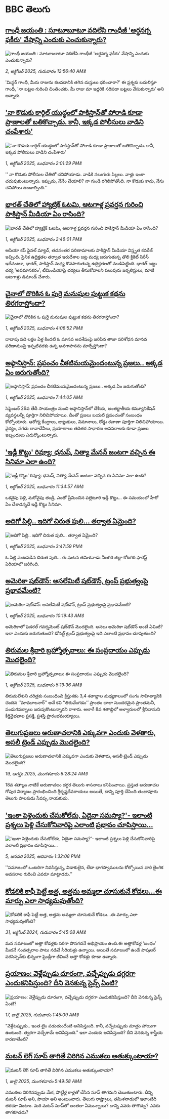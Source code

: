 # BBC తెలుగు## [గాంధీ జయంతి : సూటూబూటూ వదిలేసి గాంధీజీ 'అర్ధనగ్న ఫకీరు' వేషాన్ని ఎందుకు ఎంచుకున్నారు?](https://www.bbc.com/telugu/articles/cl7xgrx5xx7o?at_medium=RSS&at_campaign=rss?at_campaign=githubrss)![గాంధీ జయంతి : సూటూబూటూ వదిలేసి గాంధీజీ 'అర్ధనగ్న ఫకీరు' వేషాన్ని ఎందుకు ఎంచుకున్నారు?](https://ichef.bbci.co.uk/ace/ws/240/cpsprodpb/9597/live/6d82e820-60ca-11ee-a259-d91a2bfc0d8f.jpg)_2, అక్టోబర్ 2025, గురువారం 12:56:40 AMకి_'మిస్టర్ గాంధీ, మీరు రాజును కలవడానికి తగిన దుస్తులు ధరించారా?' ఈ ప్రశ్నకు బదులిస్తూ గాంధీ, 'నా బట్టల గురించి చింతించకు. మీ రాజు మా ఇద్దరికి సరిపడా బట్టలు వేసుకున్నారు’ అని అన్నారు.## ['నా కొడుకు కార్గిల్ యుద్ధంలో పాకిస్తాన్‌‌తో పోరాడి కూడా ప్రాణాలతో బతికొచ్చాడు. కానీ, ఇక్కడ పోలీసులు వాడిని చంపేశారు'](https://www.bbc.com/telugu/articles/c3dr2pg8ry3o?at_medium=RSS&at_campaign=rss?at_campaign=githubrss)!['నా కొడుకు కార్గిల్ యుద్ధంలో పాకిస్తాన్‌‌తో పోరాడి కూడా ప్రాణాలతో బతికొచ్చాడు. కానీ, ఇక్కడ పోలీసులు వాడిని చంపేశారు'](https://ichef.bbci.co.uk/ace/ws/240/cpsprodpb/5f5e/live/1bff9a40-9ec4-11f0-928c-71dbb8619e94.jpg)_1, అక్టోబర్ 2025, బుధవారం 2:01:29 PMకి_'' నా కొడుకు పోలీసుల చేతిలో చనిపోయాడు. వాడికి నలుగురు పిల్లలు. వాళ్లు ఇంకా చదువుకుంటున్నారు. ఇప్పుడు, నేనేం చేయాలి? నా గుండె రగిలిపోతోంది. నా కొడుకు కాదు, నేను చనిపోయి ఉండాల్సింది.''## [భారత్ చేతిలో హ్యాట్రిక్ ఓటమి, ఆటగాళ్ల ప్రవర్తన గురించి పాకిస్తాన్ మీడియా ఏం రాసింది?](https://www.bbc.com/telugu/articles/ce84p374475o?at_medium=RSS&at_campaign=rss?at_campaign=githubrss)![భారత్ చేతిలో హ్యాట్రిక్ ఓటమి, ఆటగాళ్ల ప్రవర్తన గురించి పాకిస్తాన్ మీడియా ఏం రాసింది?](https://ichef.bbci.co.uk/ace/ws/240/cpsprodpb/2417/live/83f23480-9ed0-11f0-b741-177e3e2c2fc7.jpg)_1, అక్టోబర్ 2025, బుధవారం 2:46:01 PMకి_ఆసియా కప్ ఫైనల్ మ్యాచ్, తదనంతర పరిణామాలకు పాకిస్తాన్ మీడియా విస్తృత కవరేజ్ ఇచ్చింది. సైనిక ఉద్రిక్తతల తర్వాత ఇరుదేశాల జట్ల మధ్య జరుగుతున్న తొలి క్రికెట్ సిరీస్ ఇదేనంటూ, భారత్, పాకిస్తాన్ మధ్య కొనసాగుతున్న ఉద్రిక్తతలతో ముడిపెట్టింది. భారత్ జట్టు చర్య 'అవమానకరం', టీమిండియాపై చర్యలు తీసుకోవాలని పలువురు జర్నలిస్టులు, మాజీ ఆటగాళ్లు డిమాండ్ చేశారు.## [చైనాలో దొరికిన ఓ పుర్రె మనుషుల పుట్టుక కథను తిరగరాస్తోందా?](https://www.bbc.com/telugu/articles/cj6xpn0gx03o?at_medium=RSS&at_campaign=rss?at_campaign=githubrss)![చైనాలో దొరికిన ఓ పుర్రె మనుషుల పుట్టుక కథను తిరగరాస్తోందా?](https://ichef.bbci.co.uk/ace/ws/240/cpsprodpb/8b76/live/7b7fee90-9ee0-11f0-b741-177e3e2c2fc7.jpg)_1, అక్టోబర్ 2025, బుధవారం 4:06:52 PMకి_దాదాపు పది లక్షల ఏళ్ల కిందటి ఓ మానవ అవశేషంపై జరిపిన తాజా పరిశోధన మానవ పరిణామంపై ఇప్పటివరకు ఉన్న అవగాహనను మార్చేస్తోందా?## [అఫ్గానిస్తాన్: ప్రపంచం చీకటిమయమైందంటున్న ప్రజలు.. అక్కడ ఏం జరుగుతోంది?](https://www.bbc.com/telugu/articles/c8ex879p8p1o?at_medium=RSS&at_campaign=rss?at_campaign=githubrss)![అఫ్గానిస్తాన్: ప్రపంచం చీకటిమయమైందంటున్న ప్రజలు.. అక్కడ ఏం జరుగుతోంది?](https://ichef.bbci.co.uk/ace/ws/240/cpsprodpb/b6a8/live/3c07c620-9e9a-11f0-9f70-63cdd409bfce.jpg)_1, అక్టోబర్ 2025, బుధవారం 7:44:05 AMకి_సెప్టెంబర్ 29వ తేదీ సాయంత్రం నుంచి అఫ్గానిస్తాన్‌లో దేశీయ, అంతర్జాతీయ  కమ్యూనికేషన్‌ వ్యవస్థలన్నీ పూర్తిగా నిలిచిపోయాయి. దీంతో ప్రజలు బయటి ప్రపంచంతో సంబంధం కోల్పోయారు. ఆరోగ్య కేంద్రాలు, బ్యాంకులు, విమానాలు, రోడ్డు రవాణా పూర్తిగా నిలిచిపోయాయి. వైద్యం, నగదు లావాదేవీలు, ప్రయాణాలు తదితర సాధారణ అవసరాలకు కూడా ప్రజలు ఇబ్బందులు ఎదుర్కొంటున్నారు.## ['ఇడ్లీ కొట్టు' రివ్యూ: ధనుష్, నిత్యా మేనన్ జంటగా వచ్చిన ఈ సినిమా ఎలా ఉంది?](https://www.bbc.com/telugu/articles/c62l6g40j1go?at_medium=RSS&at_campaign=rss?at_campaign=githubrss)!['ఇడ్లీ కొట్టు' రివ్యూ: ధనుష్, నిత్యా మేనన్ జంటగా వచ్చిన ఈ సినిమా ఎలా ఉంది?](https://ichef.bbci.co.uk/ace/standard/240/cpsprodpb/35af/live/2b40b080-9ebe-11f0-928c-71dbb8619e94.jpg)_1, అక్టోబర్ 2025, బుధవారం 11:34:57 AMకి_ఒక‌వైపు పెళ్లి, మరోవైపు తండ్రి, ఎంతో ప్రేమించిన ప‌ల్లెటూరి ఇడ్లీ కొట్టు... ఈ సమయంలో హీరో ఏం చేశాడన్నదే ఇడ్లీ కొట్టు సినిమా.## [అదిగో పిల్లి.. ఇదిగో చిరుత పులి... తర్వాత ఏమైంది?](https://www.bbc.com/telugu/articles/clylp4303zvo?at_medium=RSS&at_campaign=rss?at_campaign=githubrss)![అదిగో పిల్లి.. ఇదిగో చిరుత పులి... తర్వాత ఏమైంది?](https://ichef.bbci.co.uk/ace/ws/240/cpsprodpb/bc8a/live/de0f96d0-9edd-11f0-b741-177e3e2c2fc7.jpg)_1, అక్టోబర్ 2025, బుధవారం 3:47:59 PMకి_ఓ పిల్లి వెంటపడిన చిరుత పులి... ఈ ఘటన తమిళనాడు నీలగిరి జిల్లా కోటగిరి ఫారెస్ట్ ఏరియాలో జరిగింది.## [అమెరికా షట్‌డౌన్: అసలేమిటీ షట్‌డౌన్, ట్రంప్ ప్రభుత్వంపై ప్రభావమేంటి?](https://www.bbc.com/telugu/articles/cz0821vx0g2o?at_medium=RSS&at_campaign=rss?at_campaign=githubrss)![అమెరికా షట్‌డౌన్: అసలేమిటీ షట్‌డౌన్, ట్రంప్ ప్రభుత్వంపై ప్రభావమేంటి?](https://ichef.bbci.co.uk/ace/ws/240/cpsprodpb/9297/live/0b13b900-9eb0-11f0-9d1f-e7d83132d3ab.png)_1, అక్టోబర్ 2025, బుధవారం 10:19:43 AMకి_అమెరికాలో ఫెడరల్ గవర్నమెంట్ షట్‌డౌన్ మొదలైంది. అసలు అమెరికా షట్‌డౌన్ అంటే ఏమిటి? ఇలా ఎందుకు జరుగుతుంది? డోనల్డ్ ట్రంప్ ప్రభుత్వంపై ఇది ఎలాంటి ప్రభావం చూపుతుంది?## [తిరుమల శ్రీవారి బ్రహ్మోత్సవాలు: ఈ సంప్రదాయం ఎప్పుడు మొదలైంది?](https://www.bbc.com/telugu/articles/c5ykwnk08dzo?at_medium=RSS&at_campaign=rss?at_campaign=githubrss)![తిరుమల శ్రీవారి బ్రహ్మోత్సవాలు: ఈ సంప్రదాయం ఎప్పుడు మొదలైంది?](https://ichef.bbci.co.uk/ace/ws/240/cpsprodpb/a61b/live/31b0f610-9e18-11f0-b741-177e3e2c2fc7.jpg)_1, అక్టోబర్ 2025, బుధవారం 5:19:36 AMకి_తిరుమలేశుని చరిత్రకు సంబంధించి క్రీస్తుశకం 3,4 శతాబ్దాల మధ్యకాలంలో సంగం సాహిత్యానికి చెందిన  ‘‘మామూలనార్’’ అనే కవి ‘‘తిరువేంగడం’’ ప్రాంతం చాలా సుందరమైన ప్రాంతమనీ, పండుగపబ్బాలు జరుపుకొంటున్నారని రాశారు.  అలాగే 8వ శతాబ్దిలో ఆళ్వారులలో శ్రీనివాసుని కీర్తివైభవాల ప్రసక్తి, ప్రశస్తి ప్రారంభమయ్యాయి.## [తెలుగుప్రజలు అరుణాచలానికి ఎక్కువగా ఎందుకు వెళతారు, అసలీ ట్రెండ్ ఎప్పుడు మొదలైంది? ](https://www.bbc.com/telugu/articles/c8jp32zrzxpo?at_medium=RSS&at_campaign=rss?at_campaign=githubrss)![తెలుగుప్రజలు అరుణాచలానికి ఎక్కువగా ఎందుకు వెళతారు, అసలీ ట్రెండ్ ఎప్పుడు మొదలైంది? ](https://ichef.bbci.co.uk/ace/ws/240/cpsprodpb/cf2d/live/01932bf0-7d85-11f0-98a0-956f61945264.jpg)_19, ఆగస్టు 2025, మంగళవారం 6:28:24 AMకి_18వ శతాబ్దం నాటికే అరుణాచలం దగ్గర తెలుగు శాసనాలు కనిపించాయి. ప్రస్తుత అరుణాచల గోపుర నిర్మాణం ప్రారంభించింది శ్రీకృష్ణదేవరాయలు అయితే, దాన్ని పూర్తి చేసింది తంజావూరు తెలుగు పాలకుడు సేవప్ప నాయకుడు.## ['ఇంకా పెళ్లెందుకు చేసుకోలేదు, ఏదైనా సమస్యా?'- ఇలాంటి ప్రశ్నలు పెళ్లి చేసుకోనివారిపై ఎలాంటి ప్రభావం చూపిస్తాయి... ](https://www.bbc.com/telugu/articles/cgq1w3lz7yyo?at_medium=RSS&at_campaign=rss?at_campaign=githubrss)!['ఇంకా పెళ్లెందుకు చేసుకోలేదు, ఏదైనా సమస్యా?'- ఇలాంటి ప్రశ్నలు పెళ్లి చేసుకోనివారిపై ఎలాంటి ప్రభావం చూపిస్తాయి... ](https://ichef.bbci.co.uk/ace/ws/240/cpsprodpb/f6de/live/72c94a60-cb3e-11ef-87df-d575b9a434a4.jpg)_5, జనవరి 2025, ఆదివారం 1:32:08 PMకి_''సమాజంలో ఒంటరిగా నివసిస్తున్న, విడాకులైన, లేదా భాగస్వాములను కోల్పోయిన వారి లైంగిక అవసరాల గురించి ఎవరూ మాట్లాడరు.''## [కోడలికి కాఫీ పెట్టే అత్త, అత్తను అమ్మలా చూసుకునే కోడలు...ఈ మార్పు ఎలా సాధ్యమవుతోంది?](https://www.bbc.com/telugu/articles/c1l41zl8el2o?at_medium=RSS&at_campaign=rss?at_campaign=githubrss)![కోడలికి కాఫీ పెట్టే అత్త, అత్తను అమ్మలా చూసుకునే కోడలు...ఈ మార్పు ఎలా సాధ్యమవుతోంది?](https://ichef.bbci.co.uk/ace/ws/240/cpsprodpb/2b61/live/9176a6d0-8b0e-11ef-a81b-b1eda9741da3.jpg)_31, అక్టోబర్ 2024, గురువారం 5:45:08 AMకి_మన సమాజంలో అత్తా కోడళ్లకు సరిగా పొసగదనే అభిప్రాయం ఉంది.ఈ అత్తాకోడళ్ల ‘బంధం’ మీదనే సంవత్సరాల పాటు నడిచే సీరియళ్లు ఉన్నాయి. అయితే సమాజంలో ఉండే పాపులర్ పరసెప్సన్‌కు భిన్నంగా ఫ్రెండ్లీగా జీవించే అత్తా కోడళ్లు కూడా ఉన్నారు.## [ప్రయాణం: వెళ్లేప్పుడు దూరంగా, వచ్చేప్పుడు దగ్గరగా ఎందుకనిపిస్తుంది? దీని వెనకున్న సైన్స్ ఏంటి?](https://www.bbc.com/telugu/articles/c0l4y727n1jo?at_medium=RSS&at_campaign=rss?at_campaign=githubrss)![ప్రయాణం: వెళ్లేప్పుడు దూరంగా, వచ్చేప్పుడు దగ్గరగా ఎందుకనిపిస్తుంది? దీని వెనకున్న సైన్స్ ఏంటి?](https://ichef.bbci.co.uk/ace/ws/240/cpsprodpb/054c/live/6957c010-62b0-11f0-8e78-11023c48a856.png)_17, జులై 2025, గురువారం 1:45:09 AMకి_"వెళ్లేటప్పుడు.. ఇంత టైం పడుతుందేంటి అనిపిస్తుంది. కానీ, వచ్చేటప్పుడు మాత్రం హాయిగా ఉంటుంది. త్వరగా వచ్చేశామే అనిపిస్తుంది." ఇలా ఎందుకు అనిపిస్తుంది? దీని వెనకున్న శాస్త్రీయ కారణాలేంటి?## [మటన్ లెగ్ సూప్ తాగితే విరిగిన ఎముకలు అతుక్కుంటాయా?](https://www.bbc.com/telugu/articles/c0l4g92j8kzo?at_medium=RSS&at_campaign=rss?at_campaign=githubrss)![మటన్ లెగ్ సూప్ తాగితే విరిగిన ఎముకలు అతుక్కుంటాయా?](https://ichef.bbci.co.uk/ace/ws/240/cpsprodpb/b31e/live/cce532c0-6d41-11f0-9462-bb509dc78127.jpg)_1, జులై 2025, మంగళవారం 5:49:58 AMకి_ఎముకలు విరిగినప్పుడు మేక, పొట్టేళ్ల కాళ్లతో చేసిన సూప్ తాగమని చెబుతుంటారు. దీన్ని మటన్ సూప్ అని, పాయా అని అంటుంటారు. తెలుగు రాష్ట్రాలు, తమిళనాడులో ఇలాంటిది తరచూ వింటాం. మరి మటన్ సూప్‌లో అంతలా ఏమున్నాయి? దాన్ని ఎవరు తాగొచ్చు? ఎవరు తాగకూడదు?